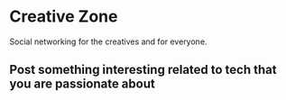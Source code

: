# Creative Zone
Social networking for the creatives and for everyone.

## Post something interesting related to tech that you are passionate about
